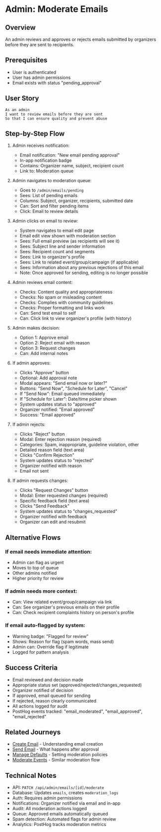 # Admin: Moderate Emails

## Overview

An admin reviews and approves or rejects emails submitted by organizers before they are sent to recipients.

## Prerequisites

- User is authenticated
- User has admin permissions
- Email exists with status "pending_approval"

## User Story

```
As an admin
I want to review emails before they are sent
So that I can ensure quality and prevent abuse
```

## Step-by-Step Flow

1. Admin receives notification:
   - Email notification: "New email pending approval"
   - In-app notification badge
   - Contains: Organizer name, subject, recipient count
   - Link to: Moderation queue

2. Admin navigates to moderation queue:
   - Goes to `/admin/emails/pending`
   - Sees: List of pending emails
   - Columns: Subject, organizer, recipients, submitted date
   - Can: Sort and filter pending items
   - Click: Email to review details

3. Admin clicks on email to review:
   - System navigates to email edit page
   - Email edit view shown with moderation section
   - Sees: Full email preview (as recipients will see it)
   - Sees: Subject line and sender information
   - Sees: Recipient count and segments
   - Sees: Link to organizer's profile
   - Sees: Link to related event/group/campaign (if applicable)
   - Sees: Information about any previous rejections of this email
   - Note: Once approved for sending, editing is no longer possible

4. Admin reviews email content:
   - Checks: Content quality and appropriateness
   - Checks: No spam or misleading content
   - Checks: Complies with community guidelines
   - Checks: Proper formatting and links work
   - Can: Send test email to self
   - Can: Click link to view organizer's profile (with history)

5. Admin makes decision:
   - Option 1: Approve email
   - Option 2: Reject email with reason
   - Option 3: Request changes
   - Can: Add internal notes

6. If admin approves:
   - Clicks "Approve" button
   - Optional: Add approval note
   - Modal appears: "Send email now or later?"
   - Buttons: "Send Now", "Schedule for Later", "Cancel"
   - If "Send Now": Email queued immediately
   - If "Schedule for Later": Date/time picker shown
   - System updates status to "approved"
   - Organizer notified: "Email approved"
   - Success: "Email approved"

7. If admin rejects:
   - Clicks "Reject" button
   - Modal: Enter rejection reason (required)
   - Categories: Spam, inappropriate, guideline violation, other
   - Detailed reason field (text area)
   - Clicks "Confirm Rejection"
   - System updates status to "rejected"
   - Organizer notified with reason
   - Email not sent

8. If admin requests changes:
   - Clicks "Request Changes" button
   - Modal: Enter requested changes (required)
   - Specific feedback field (text area)
   - Clicks "Send Feedback"
   - System updates status to "changes_requested"
   - Organizer notified with feedback
   - Organizer can edit and resubmit

## Alternative Flows

### If email needs immediate attention:
- Admin can flag as urgent
- Moves to top of queue
- Other admins notified
- Higher priority for review

### If admin needs more context:
- Can: View related event/group/campaign via link
- Can: See organizer's previous emails on their profile
- Can: Check recipient complaints history on person's profile

### If email auto-flagged by system:
- Warning badge: "Flagged for review"
- Shows: Reason for flag (spam words, mass send)
- Admin can: Override flag if legitimate
- Logged for pattern analysis

## Success Criteria

- Email reviewed and decision made
- Appropriate status set (approved/rejected/changes_requested)
- Organizer notified of decision
- If approved, email queued for sending
- If rejected, reason clearly communicated
- All actions logged for audit
- PostHog events tracked: "email_moderated", "email_approved", "email_rejected"

## Related Journeys

- [Create Email](../emails/create.md) - Understanding email creation
- [Send Email](../emails/send.md) - What happens after approval
- [Manage Defaults](./manage-defaults.md) - Setting moderation policies
- [Moderate Events](./moderate-events.md) - Similar moderation flow

## Technical Notes

- API: `PATCH /api/admin/emails/[id]/moderate`
- Database: Updates `emails`, creates `moderation_logs`
- Auth: Requires admin permissions
- Notifications: Organizer notified via email and in-app
- Audit: All moderation actions logged
- Queue: Approved emails automatically queued
- Spam detection: Automated flags for admin review
- Analytics: PostHog tracks moderation metrics
